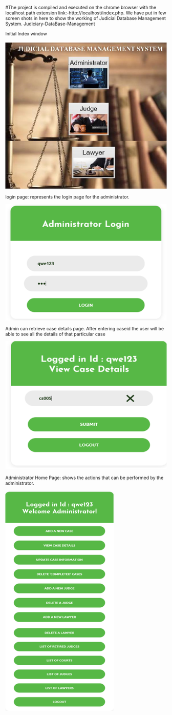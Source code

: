 #The project is compiled and executed on the chrome browser with the localhost path extension link:-http://localhost/index.php. We have put in few screen shots in here to show the working of Judicial Database Management System.  Judiciary-DataBase-Management

Initial Index window 

![](images/index.png)

 login page: represents the login page for the administrator. 
 
 ![](images/adminlogin.png)
 
 Admin can retrieve case details page. After entering caseid the user will be able to see all the details of that particular case 

 ![](images/casedetails1.png)
 
 Administrator Home Page:
 shows the actions that can be performed by the administrator. 
 
 ![](images/admin.png)
 
 
